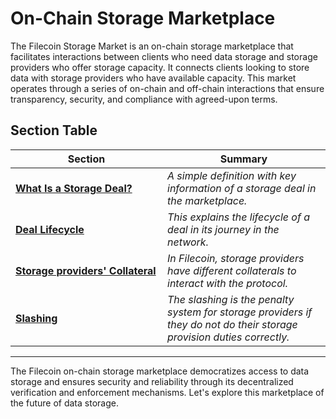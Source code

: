 # On-Chain Storage Marketplace

The Filecoin Storage Market is an on-chain storage marketplace that facilitates interactions between clients who need data storage and storage providers who offer storage capacity. It connects clients looking to store data with storage providers who have available capacity. This market operates through a series of on-chain and off-chain interactions that ensure transparency, security, and compliance with agreed-upon terms.

## Section Table

<table><thead><tr><th width="227">Section</th><th>Summary</th></tr></thead><tbody><tr><td><a href="on-chain-marketplace/what-is-a-storage-deal.md"><strong>What Is a Storage Deal?</strong></a></td><td><em>A simple definition with key information of a storage deal in the marketplace.</em></td></tr><tr><td><a href="on-chain-marketplace/deal-lifecycle.md"><strong>Deal Lifecycle</strong></a></td><td><em>This explains the lifecycle of a deal in its journey in the network.</em></td></tr><tr><td><a href="proving-mechanism/storage-providers-collateral.md"><strong>Storage providers' Collateral</strong></a></td><td><em>In Filecoin, storage providers have different collaterals to interact with the protocol.</em></td></tr><tr><td><a href="proving-mechanism/slashing.md"><strong>Slashing</strong></a></td><td><em>The slashing is the penalty system for storage providers if they do not do their storage provision duties correctly.</em></td></tr></tbody></table>

***

The Filecoin on-chain storage marketplace democratizes access to data storage and ensures security and reliability through its decentralized verification and enforcement mechanisms. Let's explore this marketplace of the future of data storage.
